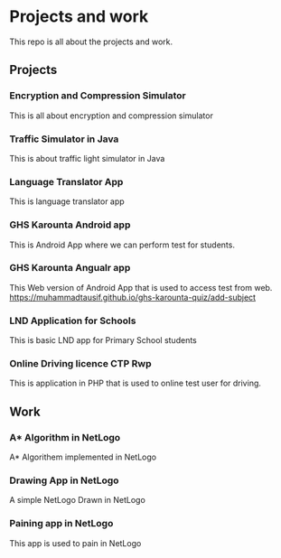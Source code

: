 # Projects and work
This repo is all about the projects and work.

## Projects

### Encryption and Compression Simulator

This is all about encryption and compression simulator

### Traffic Simulator in Java

This is about traffic light simulator in Java

### Language Translator App

This is language translator app

### GHS Karounta Android app

This is Android App where we can perform test for students.


### GHS Karounta Angualr app
This Web version of Android App that is used to access test from web.
https://muhammadtausif.github.io/ghs-karounta-quiz/add-subject

### LND Application for Schools
This is basic LND app for Primary School students

### Online Driving licence CTP Rwp
This is application in PHP that is used to online test user for driving.

## Work

### A* Algorithm in NetLogo
A* Algorithem implemented in NetLogo

### Drawing App in NetLogo
A simple NetLogo Drawn in NetLogo

### Paining app in NetLogo
This app is used to pain in NetLogo
